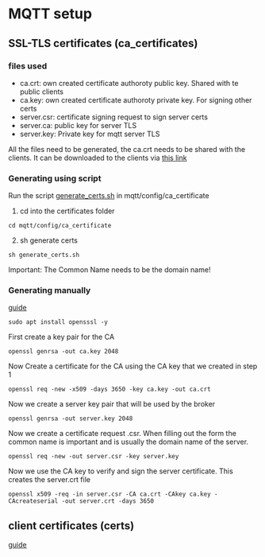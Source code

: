 # MQTT setup

## SSL-TLS certificates (ca_certificates)

### files used

- ca.crt: own created certificate authoroty public key. Shared with te public clients
- ca.key: own created certificate authoroty private key. For signing other certs
- server.csr: certificate signing request to sign server certs
- server.ca: public key for server TLS
- server.key: Private key for mqtt server TLS

All the files need to be generated, the ca.crt needs to be shared with the clients.
It can be downloaded to the clients via [this link](https://lannootree.devbitapp.be/ca.crt)

### Generating using script

Run the script [generate_certs.sh](mqtt/config/ca_certificate/generate_certs.sh) in mqtt/config/ca_certificate

1. cd into the certificates folder
```
cd mqtt/config/ca_certificate
```
2. sh generate certs
```
sh generate_certs.sh
```
Important: The Common Name needs to be the domain name!

### Generating manually

[guide](http://www.steves-internet-guide.com/mosquitto-tls/)

```
sudo apt install opensssl -y
```

First create a key pair for the CA
```
openssl genrsa -out ca.key 2048
```
Now Create a certificate for the CA using the CA key that we created in step 1
```
openssl req -new -x509 -days 3650 -key ca.key -out ca.crt
```
Now we create a server key pair that will be used by the broker
```
openssl genrsa -out server.key 2048
```
Now we create a certificate request .csr. When filling out the form the common name is important and is usually the domain name of the server.
```
openssl req -new -out server.csr -key server.key
```
Now we use the CA key to verify and sign the server certificate. This creates the server.crt file
```
openssl x509 -req -in server.csr -CA ca.crt -CAkey ca.key -CAcreateserial -out server.crt -days 3650
```
## client certificates (certs)

[guide](http://www.steves-internet-guide.com/creating-and-using-client-certificates-with-mqtt-and-mosquitto/)
